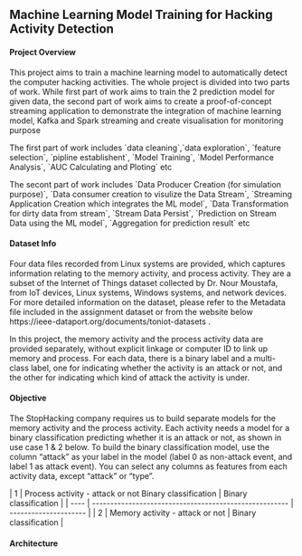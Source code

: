 ## Machine Learning Model Training for Hacking Activity Detection

#### Project Overview
<p>This project aims to train a machine learning model to automatically detect the computer hacking activities. The whole project is divided into two parts of work. While first part of work aims to train the 2 prediction model for given data, the second part of work aims to create a proof-of-concept streaming application to demonstrate the integration of machine learning model, Kafka and Spark streaming and create visualisation for monitoring purpose</p>

<p> The first part of work includes `data cleaning`,`data exploration`, `feature selection`, `pipline establishent`, `Model Training`, `Model Performance Analysis`, `AUC Calculating and Ploting` etc </p>

<p>The secont part of work includes `Data Producer Creation (for simulation purpose)`, `Data consumer creation to visulize the Data Stream`, `Streaming Application Creation which integrates the ML model`, `Data Transformation for dirty data from stream`, `Stream Data Persist`, `Prediction on Stream Data using the ML model`, `Aggregation for prediction result` etc</p>

#### Dataset Info
<p>Four data files recorded from Linux systems are provided, which captures information
relating to the memory activity, and process activity. They are a subset of the Internet of
Things dataset collected by Dr. Nour Moustafa, from IoT devices, Linux systems, Windows
systems, and network devices. For more detailed information on the dataset, please refer to
the Metadata file included in the assignment dataset or from the website below
https://ieee-dataport.org/documents/toniot-datasets .</p>
<p>In this project, the memory activity and the process activity data are provided
separately, without explicit linkage or computer ID to link up memory and process. For each
data, there is a binary label and a multi-class label, one for indicating whether the activity is
an attack or not, and the other for indicating which kind of attack the activity is under.</p>

#### Objective
<p>The StopHacking company requires us to build separate models for the memory activity and the process activity. Each activity needs a model for a binary classification predicting
whether it is an attack or not, as shown in use case 1 & 2 below. To build the binary
classification model, use the column “attack” as your label in the model (label 0 as
non-attack event, and label 1 as attack event). You can select any columns as features from
each activity data, except “attack” or “type”.</p>
| 1    | Process activity - attack or not Binary classification | Binary classification |
| ---- | ------------------------------------------------------ | --------------------- |
| 2    | Memory activity - attack or not                        | Binary classification |

#### Architecture

